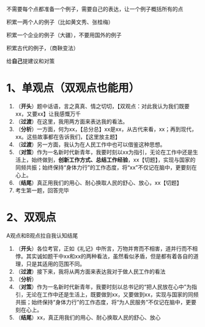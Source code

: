 不需要每个点都准备一个例子，需要自己的表达，让一个例子概括所有的点

积累一两个人的例子（比如黄文秀、张桂梅）

积累一个企业的例子（大疆），不要用国外的例子

积累古代的例子，（商鞅变法）



给**自己**提建议和对策



# 1、单观点（双观点也能用）

1. （**开头**）题中话语，言之真真、情之切切，【双观点：对此我认为我们既要xx，又要xx】让我感慨万千
2. （**过渡**）在这里，我用两方面来表达我的看法。
3. （**分析**）一方面，何为xx，【总分总】xx是xx，从古代来看，xx；再到现代，xx。这些故事都在告诉我们，【这里放主题】
4. （**过渡**）另一方面，我认为在人民工作中也可以借鉴这种思想。
5. （**对策**）作为一名新时代新青年，我要时刻以xx为指引，无论在工作中还是生活上，始终做到，**创新工作方式、总结工作经验**，xx【切题】，实现与国家的同频共振；始终保持“身体力行”的工作态度，将“xx”不仅记在脑中，更要刻在心上。
6. （**结尾**）真正用我们的用心、耐心换取人民的舒心、放心，xx【切题】
7. 考生第一题，回答完毕







# 2、双观点

A观点和B观点拉自我认知结尾



1. （**开头**）各位考官，正如《礼记》中所言，万物并育而不相害，道并行而不相悖。其实诚如题干中xx和xx的两种看法，虽然看似矛盾，但是都有着各自的道理，只是其适用的范围不同。
2. （**过渡**）接下来，我将从两方面来表达我对于做人民工作的看法
3. （**分析**）
4. （**对策**）作为一名新时代新青年，我要时刻以总书记的“把人民放在心中”为指引，无论在工作中还是生活上，既要做到xx，又要做到xx，实现与国家的同频共振；始终保持“身体力行”的工作态度，将“为人民服务”不仅记在脑中，更要刻在心上。
5. （**结尾**）xx，真正用我们的用心、耐心换取人民的舒心、放心
